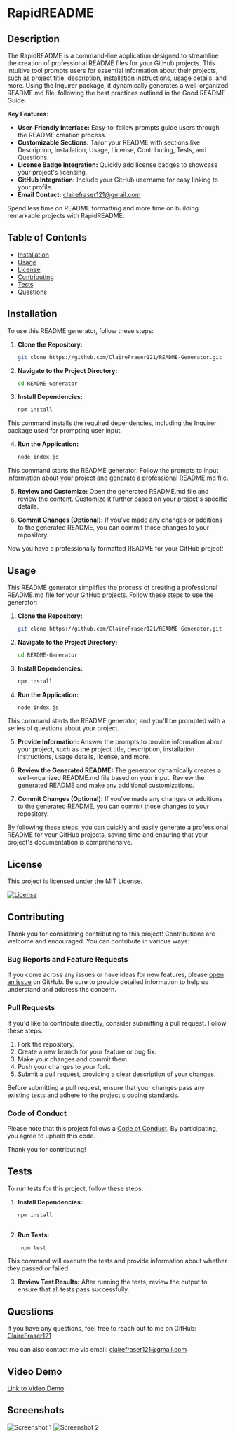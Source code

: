 # RapidREADME

## Description

The RapidREADME is a command-line application designed to streamline the creation of professional README files for your GitHub projects. This intuitive tool prompts users for essential information about their projects, such as project title, description, installation instructions, usage details, and more. Using the Inquirer package, it dynamically generates a well-organized README.md file, following the best practices outlined in the Good README Guide.

**Key Features:**

- **User-Friendly Interface:** Easy-to-follow prompts guide users through the README creation process.
- **Customizable Sections:** Tailor your README with sections like Description, Installation, Usage, License, Contributing, Tests, and Questions.
- **License Badge Integration:** Quickly add license badges to showcase your project's licensing.
- **GitHub Integration:** Include your GitHub username for easy linking to your profile.
- **Email Contact:** clairefraser121@gmail.com

Spend less time on README formatting and more time on building remarkable projects with RapidREADME.

## Table of Contents

- [Installation](#installation)
- [Usage](#usage)
- [License](#license)
- [Contributing](#contributing)
- [Tests](#tests)
- [Questions](#questions)

## Installation

  To use this README generator, follow these steps:

1. **Clone the Repository:**
   ```bash
   git clone https://github.com/ClaireFraser121/README-Generator.git


2. **Navigate to the Project Directory:**
    ```bash
    cd README-Generator

3. **Install Dependencies:**
    ```bash
    npm install

  This command installs the required dependencies, including the Inquirer package used for prompting user input.

4. **Run the Application:**
    ```bash
    node index.js

  This command starts the README generator. Follow the prompts to input information about your project and generate a professional README.md file.

5. **Review and Customize:**
  Open the generated README.md file and review the content. Customize it further based on your project's specific details.

6. **Commit Changes (Optional):**
  If you've made any changes or additions to the generated README, you can commit those changes to your repository.

  Now you have a professionally formatted README for your GitHub project!

## Usage

  This README generator simplifies the process of creating a professional README.md file for your GitHub projects. Follow these steps to use the generator:

1. **Clone the Repository:**
    ```bash
    git clone https://github.com/ClaireFraser121/README-Generator.git

2. **Navigate to the Project Directory:**
    ```bash
    cd README-Generator

3. **Install Dependencies:**
    ```bash
    npm install

4. **Run the Application:**
    ```bash
    node index.js

  This command starts the README generator, and you'll be prompted with a series of questions about your project.

5. **Provide Information:**
  Answer the prompts to provide information about your project, such as the project title, description, installation instructions, usage details, license, and more.

6. **Review the Generated README:**
  The generator dynamically creates a well-organized README.md file based on your input. Review the generated README and make any additional customizations.

7. **Commit Changes (Optional):**
  If you've made any changes or additions to the generated README, you can commit those changes to your repository.

  By following these steps, you can quickly and easily generate a professional README for your GitHub projects, saving time and ensuring that your project's documentation is comprehensive.

## License
  This project is licensed under the MIT License.

  
[![License](https://img.shields.io/badge/License-MIT-blue.svg)](https://opensource.org/licenses/MIT)

## Contributing

Thank you for considering contributing to this project! Contributions are welcome and encouraged. You can contribute in various ways:

### Bug Reports and Feature Requests

If you come across any issues or have ideas for new features, please [open an issue](https://github.com/ClaireFraser121/README-Generator/issues) on GitHub. Be sure to provide detailed information to help us understand and address the concern.

### Pull Requests

If you'd like to contribute directly, consider submitting a pull request. Follow these steps:

1. Fork the repository.
2. Create a new branch for your feature or bug fix.
3. Make your changes and commit them.
4. Push your changes to your fork.
5. Submit a pull request, providing a clear description of your changes.

Before submitting a pull request, ensure that your changes pass any existing tests and adhere to the project's coding standards.

### Code of Conduct

Please note that this project follows a [Code of Conduct](./utils/CODE_OF_CONDUCT.md). By participating, you agree to uphold this code.

Thank you for contributing!


## Tests

To run tests for this project, follow these steps:

1. **Install Dependencies:**
   ```bash
   npm install
  

2. **Run Tests:**
   ```bash
    npm test

  This command will execute the tests and provide information about whether they passed or failed.

3. **Review Test Results:**
  After running the tests, review the output to ensure that all tests pass successfully.


 ## Questions
  If you have any questions, feel free to reach out to me on GitHub:
  [ClaireFraser121](https://github.com/ClaireFraser121)
  
  You can also contact me via email: clairefraser121@gmail.com

## Video Demo
  [Link to Video Demo](https://drive.google.com/file/d/1i-BsN00d-yuj92efpnEFE8b-xw5qQ8VR/view)

  ## Screenshots
  ![Screenshot 1](./assets/images/Screenshot1.png)
  ![Screenshot 2](./assets/images/Screenshot2.png)

